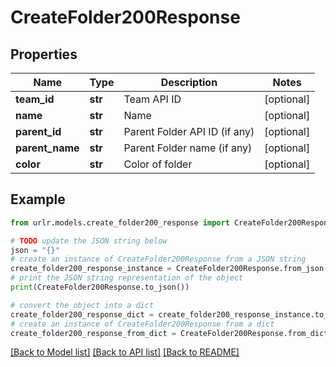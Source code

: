 # CreateFolder200Response


## Properties

Name | Type | Description | Notes
------------ | ------------- | ------------- | -------------
**team_id** | **str** | Team API ID | [optional] 
**name** | **str** | Name | [optional] 
**parent_id** | **str** | Parent Folder API ID (if any) | [optional] 
**parent_name** | **str** | Parent Folder name (if any) | [optional] 
**color** | **str** | Color of folder | [optional] 

## Example

```python
from urlr.models.create_folder200_response import CreateFolder200Response

# TODO update the JSON string below
json = "{}"
# create an instance of CreateFolder200Response from a JSON string
create_folder200_response_instance = CreateFolder200Response.from_json(json)
# print the JSON string representation of the object
print(CreateFolder200Response.to_json())

# convert the object into a dict
create_folder200_response_dict = create_folder200_response_instance.to_dict()
# create an instance of CreateFolder200Response from a dict
create_folder200_response_from_dict = CreateFolder200Response.from_dict(create_folder200_response_dict)
```
[[Back to Model list]](../README.md#documentation-for-models) [[Back to API list]](../README.md#documentation-for-api-endpoints) [[Back to README]](../README.md)



